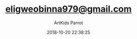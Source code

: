 ---
index: 5103
title: "eligweobinna979@gmail.com"
subtitle: ""
author: "ArtKids Parrot"
date: "2018-10-20 22:38:25"
excerpt: ""
content: "eligweobinna979@gmail.com
Eligwe Obinna"
status: "published"
comment_status: "closed"
modified: "2018-10-20 22:38:25"
type: "flamingo_contact"
comment_count: 0
categories: []
tags: []
---